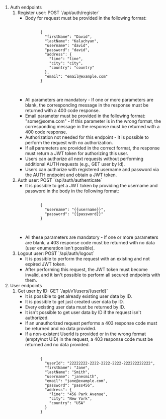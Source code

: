 <ol>
  <li>
    Auth endpoints
    <ol>
      <li>
        Register user: POST `/api/auth/register`
        <ul>
          <li>Body for request must be provided in the following format:</li>
        </ul>
        <pre>
          <code>
          {
            "firstName": "David",
            "lastName": "Kalachyan",
            "username": "david",
            "password": "david",
            "address": {
              "line": "line",
              "city": "city",
              "country": "country"
            },
            "email": "email@example.com"
          }
          </code>
        </pre>
        <ul>
          <li>All parameters are mandatory - If one or more parameters are blank, the corresponding message in the response must be returned with a 400 code response.</li>
          <li>Email parameter must be provided in the following format: "some@some.com" - If this parameter is in the wrong format, the corresponding message in the response must be returned with a 400 code response.</li>
          <li>Authorization not needed for this endpoint - It is possible to perform the request with no authorization.</li>
          <li>If all parameters are provided in the correct format, the response must return a JWT token for authorizing this user.</li>
          <li>Users can authorize all next requests without performing additional AUTH requests (e.g., GET user by Id).</li>
          <li>Users can authorize with registered username and password via the AUTH endpoint and obtain a JWT token.</li>
        </ul>
      </li>
      <li>
        Auth user: POST `/api/auth/authenticate`
        <ul>
          <li>It is possible to get a JWT token by providing the username and password in the body in the following format:</li>
        </ul>
        <pre>
          <code>
          {
            "username": "{{username}}",
            "password": "{{password}}"
          }
          </code>
        </pre>
        <ul>
          <li>All these parameters are mandatory - If one or more parameters are blank, a 403 response code must be returned with no data (user enumeration isn't possible).</li>
        </ul>
      </li>
      <li>
        Logout user: POST `/api/auth/logout`
        <ul>
          <li>It is possible to perform the request with an existing and not expired JWT token.</li>
          <li>After performing this request, the JWT token must become invalid, and it isn't possible to perform all secured endpoints with them.</li>
        </ul>
      </li>
    </ol>
  </li>
  <li>
    User endpoints
    <ol>
      <li>
        Get user by ID: GET `/api/v1/users/{userId}`
        <ul>
          <li>It is possible to get already existing user data by ID.</li>
          <li>It is possible to get just created user data by ID.</li>
          <li>Every existing user data must be returned by ID.</li>
          <li>It isn't possible to get user data by ID if the request isn't authorized.</li>
          <li>If an unauthorized request performs a 403 response code must be returned and no data provided.</li>
          <li>If a non-existent UserId is provided or in the wrong format (empty/not UID) in the request, a 403 response code must be returned and no data provided.</li>
        </ul>
        <pre>
          <code>
          {
            "userId": "22222222-2222-2222-2222-222222222222",
            "firstName": "Jane",
            "lastName": "Smith",
            "username": "janesmith",
            "email": "jane@example.com",
            "password": "pass456",
            "address": {
              "line": "456 Park Avenue",
              "city": "New York",
              "country": "USA"
            }
          }
          </code>
        </pre>
      </li>
    </ol>
  </li>
</ol>
